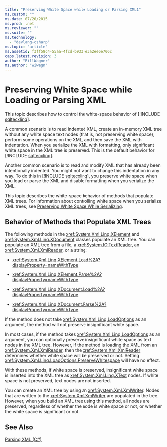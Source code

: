 ```yaml
---
title: "Preserving White Space while Loading or Parsing XML1"
ms.custom: ""
ms.date: 07/20/2015
ms.prod: .net
ms.reviewer: ""
ms.suite: ""
ms.technology: 
  - "devlang-csharp"
ms.topic: "article"
ms.assetid: f3ff58c4-55aa-4fcd-b933-e3a2ee6e706c
caps.latest.revision: 3
author: "BillWagner"
ms.author: "wiwagn"
---
```

# Preserving White Space while Loading or Parsing XML
This topic describes how to control the white-space behavior of [!INCLUDE [sqltecxlinq](~/includes/sqltecxlinq-md.md)].  
  
 A common scenario is to read indented XML, create an in-memory XML tree without any white space text nodes (that is, not preserving white space), perform some operations on the XML, and then save the XML with indentation. When you serialize the XML with formatting, only significant white space in the XML tree is preserved. This is the default behavior for [!INCLUDE [sqltecxlinq](~/includes/sqltecxlinq-md.md)].  
  
 Another common scenario is to read and modify XML that has already been intentionally indented. You might not want to change this indentation in any way. To do this in [!INCLUDE [sqltecxlinq](~/includes/sqltecxlinq-md.md)], you preserve white space when you load or parse the XML and disable formatting when you serialize the XML.  
  
 This topic describes the white-space behavior of methods that populate XML trees. For information about controlling white space when you serialize XML trees, see [Preserving White Space While Serializing](../../../../csharp/programming-guide/concepts/linq/preserving-white-space-while-serializing.md).  
  
## Behavior of Methods that Populate XML Trees  
 The following methods in the <xref:System.Xml.Linq.XElement> and <xref:System.Xml.Linq.XDocument> classes populate an XML tree. You can populate an XML tree from a file, a <xref:System.IO.TextReader>, an <xref:System.Xml.XmlReader>, or a string:  
  
-   <xref:System.Xml.Linq.XElement.Load%2A?displayProperty=nameWithType>  
  
-   <xref:System.Xml.Linq.XElement.Parse%2A?displayProperty=nameWithType>  
  
-   <xref:System.Xml.Linq.XDocument.Load%2A?displayProperty=nameWithType>  
  
-   <xref:System.Xml.Linq.XDocument.Parse%2A?displayProperty=nameWithType>  
  
 If the method does not take <xref:System.Xml.Linq.LoadOptions> as an argument, the method will not preserve insignificant white space.  
  
 In most cases, if the method takes <xref:System.Xml.Linq.LoadOptions> as an argument, you can optionally preserve insignificant white space as text nodes in the XML tree. However, if the method is loading the XML from an <xref:System.Xml.XmlReader>, then the <xref:System.Xml.XmlReader> determines whether white space will be preserved or not. Setting <xref:System.Xml.Linq.LoadOptions.PreserveWhitespace> will have no effect.  
  
 With these methods, if white space is preserved, insignificant white space is inserted into the XML tree as <xref:System.Xml.Linq.XText> nodes. If white space is not preserved, text nodes are not inserted.  
  
 You can create an XML tree by using an <xref:System.Xml.XmlWriter>. Nodes that are written to the <xref:System.Xml.XmlWriter> are populated in the tree. However, when you build an XML tree using this method, all nodes are preserved, regardless of whether the node is white space or not, or whether the white space is significant or not.  
  
## See Also  
 [Parsing XML (C#)](../../../../csharp/programming-guide/concepts/linq/parsing-xml.md)

